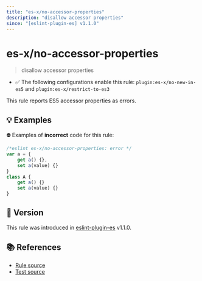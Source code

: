 ```yaml
---
title: "es-x/no-accessor-properties"
description: "disallow accessor properties"
since: "[eslint-plugin-es] v1.1.0"
---
```


# es-x/no-accessor-properties
> disallow accessor properties

- ✅ The following configurations enable this rule: `plugin:es-x/no-new-in-es5` and `plugin:es-x/restrict-to-es3`

This rule reports ES5 accessor properties as errors.

## 💡 Examples

⛔ Examples of **incorrect** code for this rule:

<eslint-playground type="bad">

```js
/*eslint es-x/no-accessor-properties: error */
var a = {
    get a() {},
    set a(value) {}
}
class A {
    get a() {}
    set a(value) {}
}
```

</eslint-playground>

## 🚀 Version

This rule was introduced in [eslint-plugin-es] v1.1.0.

[eslint-plugin-es]: https://github.com/mysticatea/eslint-plugin-es

## 📚 References

- [Rule source](https://github.com/eslint-community/eslint-plugin-es-x/blob/master/lib/rules/no-accessor-properties.js)
- [Test source](https://github.com/eslint-community/eslint-plugin-es-x/blob/master/tests/lib/rules/no-accessor-properties.js)
